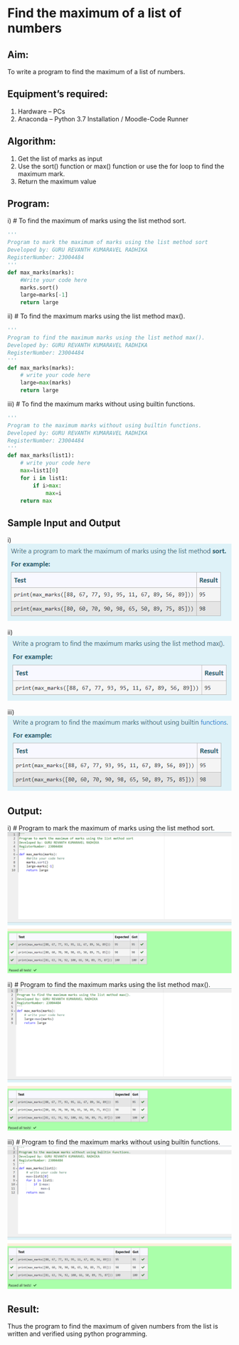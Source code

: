 # Find the maximum of a list of numbers
## Aim:
To write a program to find the maximum of a list of numbers.
## Equipment’s required:
1.	Hardware – PCs
2.	Anaconda – Python 3.7 Installation / Moodle-Code Runner
## Algorithm:
1.	Get the list of marks as input
2.	Use the sort() function or max() function or use the for loop to find the maximum mark.
3.	Return the maximum value
## Program:

i)	# To find the maximum of marks using the list method sort.
```Python
''' 
Program to mark the maximum of marks using the list method sort
Developed by: GURU REVANTH KUMARAVEL RADHIKA
RegisterNumber: 23004484
'''
def max_marks(marks):
    #Write your code here
    marks.sort()
    large=marks[-1]
    return large
```

ii)	# To find the maximum marks using the list method max().
```Python
''' 
Program to find the maximum marks using the list method max().
Developed by: GURU REVANTH KUMARAVEL RADHIKA
RegisterNumber: 23004484
'''
def max_marks(marks):
    # write your code here
    large=max(marks)
    return large
```

iii) # To find the maximum marks without using builtin functions.
```Python
''' 
Program to the maximum marks without using builtin functions.
Developed by: GURU REVANTH KUMARAVEL RADHIKA
RegisterNumber: 23004484
'''
def max_marks(list1):
    # write your code here
    max=list1[0]
    for i in list1:
        if i>max:
            max=i
    return max
```
## Sample Input and Output
i)
![Alt text](q1-1.png)

ii)
![Alt text](q2-1.png)

iii)
![Alt text](q3-1.png)

## Output:
i) # Program to mark the maximum of marks using the list method sort.
![Alt text](ans1-1.png)

ii) # Program to find the maximum marks using the list method max().
![Alt text](ans2-1.png)

iii) # Program to find the maximum marks without using builtin functions.
![Alt text](ans3-1.png)

## Result:
Thus the program to find the maximum of given numbers from the list is written and verified using python programming.